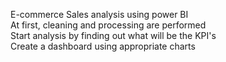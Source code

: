 E-commerce Sales analysis using power BI <br>
At first, cleaning and processing are performed <br>
Start analysis by finding out what will be the KPI's <br>
Create a dashboard using appropriate charts 
